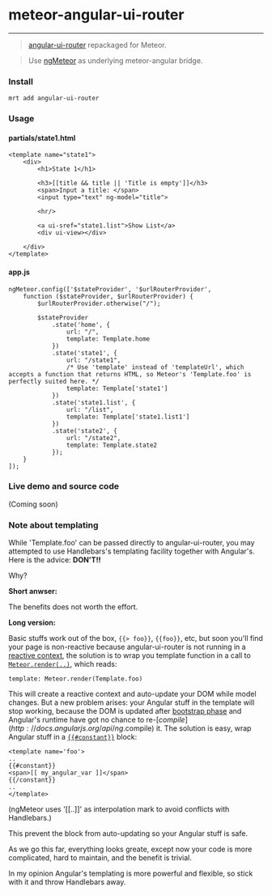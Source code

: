 meteor-angular-ui-router
========================
- - -
> [angular-ui-router](https://github.com/angular-ui/ui-router "angular-ui-router") repackaged for Meteor.

> Use [ngMeteor](https://github.com/loneleeandroo/ngMeteor "ngMeteor") as underlying meteor-angular bridge.

### Install
```
mrt add angular-ui-router
```

### Usage

#### partials/state1.html
```
<template name="state1">
    <div>
        <h1>State 1</h1>

        <h3>[[title && title || 'Title is empty']]</h3>
        <span>Input a title: </span>
        <input type="text" ng-model="title">

        <hr/>

        <a ui-sref="state1.list">Show List</a>
        <div ui-view></div>

    </div>
</template>
```

#### app.js
```
ngMeteor.config(['$stateProvider', '$urlRouterProvider',
    function ($stateProvider, $urlRouterProvider) {
        $urlRouterProvider.otherwise("/");

        $stateProvider
            .state('home', {
                url: "/",
                template: Template.home
            })
            .state('state1', {
                url: "/state1",
                /* Use 'template' instead of 'templateUrl', which accepts a function that returns HTML, so Meteor's 'Template.foo' is perfectly suited here. */
                template: Template['state1']
            })
            .state('state1.list', {
                url: "/list",
                template: Template['state1.list1']
            })
            .state('state2', {
                url: "/state2",
                template: Template.state2
            });
    }
]);
```

### Live demo and source code
(Coming soon)


### Note about templating
While 'Template.foo' can be passed directly to angular-ui-router, you may attempted to use Handlebars's templating facility together with Angular's. Here is the advice: **DON'T!!**

Why?

**Short anwser:**

The benefits does not worth the effort.

**Long version:**

Basic stuffs work out of the box, `{{> foo}}`, `{{foo}}`, etc, but soon you'll find your page is non-reactive because angular-ui-router is not running in a [reactive context](http://docs.meteor.com/#reactivity), the solution is to wrap you template function in a call to [`Meteor.render(..)`](http://docs.meteor.com/#meteor_render), which reads:
```
template: Meteor.render(Template.foo)
```
This will create a reactive context and auto-update your DOM while model changes.
But a new problem arises: your Angular stuff in the template will stop working, because the DOM is updated after [bootstrap phase](http://docs.angularjs.org/api/angular.bootstrap) and Angular's runtime have got no chance to re-[$compile](http://docs.angularjs.org/api/ng.$compile) it. The solution is easy, wrap Angular stuff in a [`{{#constant}}`](http://docs.meteor.com/#constant) block:
```
<template name='foo'>
..
{{#constant}}
<span>[[ my_angular_var ]]</span>
{{/constant}}
..
</template>
```
(ngMeteor uses '[[..]]' as interpolation mark to avoid conflicts with Handlebars.)

This prevent the block from auto-updating so your Angular stuff is safe.

As we go this far, everything looks greate, except now your code is more complicated, hard to maintain, and the benefit is trivial.

In my opinion Angular's templating is more powerful and flexible, so stick with it and throw Handlebars away.

